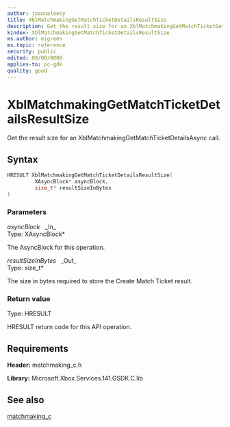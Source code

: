 ```yaml
---
author: joannaleecy
title: XblMatchmakingGetMatchTicketDetailsResultSize
description: Get the result size for an XblMatchmakingGetMatchTicketDetailsAsync call.
kindex: XblMatchmakingGetMatchTicketDetailsResultSize
ms.author: migreen
ms.topic: reference
security: public
edited: 00/00/0000
applies-to: pc-gdk
quality: good
---
```


# XblMatchmakingGetMatchTicketDetailsResultSize  

Get the result size for an XblMatchmakingGetMatchTicketDetailsAsync call.  

## Syntax  
  
```cpp
HRESULT XblMatchmakingGetMatchTicketDetailsResultSize(  
         XAsyncBlock* asyncBlock,  
         size_t* resultSizeInBytes  
)  
```  
  
### Parameters  
  
*asyncBlock* &nbsp;&nbsp;\_In\_  
Type: XAsyncBlock*  
  
The AsyncBlock for this operation.  
  
*resultSizeInBytes* &nbsp;&nbsp;\_Out\_  
Type: size_t*  
  
The size in bytes required to store the Create Match Ticket result.  
  
  
### Return value  
Type: HRESULT
  
HRESULT return code for this API operation.
  
## Requirements  
  
**Header:** matchmaking_c.h
  
**Library:** Microsoft.Xbox.Services.141.GSDK.C.lib
  
## See also  
[matchmaking_c](../matchmaking_c_members.md)  
  
  